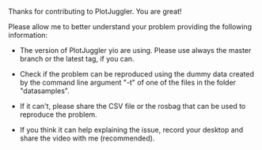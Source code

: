 Thanks for contributing to PlotJuggler. You are great!

Please allow me to better understand your problem providing the following information:

- The version of PlotJuggler yio are using. Please use always the master branch or the latest tag, if you can.

- Check if the problem can be reproduced using the dummy data created by the command line argument "-t" of one of the files in the folder "datasamples".

- If it can't, please share the CSV file or the rosbag that can be used to reproduce the problem.

- If you think it can help explaining the issue, record your desktop and share the video with me (recommended).

